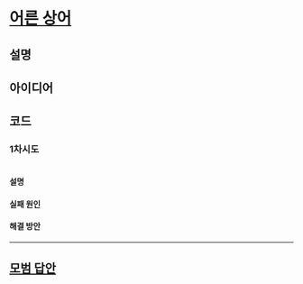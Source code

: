 # [어른 상어](https://www.acmicpc.net/problem/19237)

## 설명

## 아이디어

## 코드

### 1차시도

```python

```

#### 설명

#### 실패 원인

#### 해결 방안

---

## [모범 답안](https://github.com/ndb796/python-for-coding-test/blob/master/19/3.py)

```python

```